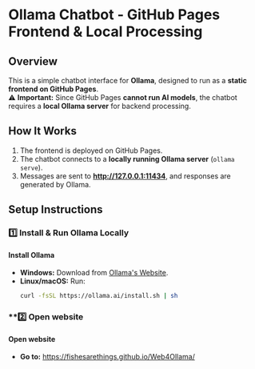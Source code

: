 # **Ollama Chatbot - GitHub Pages Frontend & Local Processing**  

## **Overview**  
This is a simple chatbot interface for **Ollama**, designed to run as a **static frontend on GitHub Pages**.  
⚠️ **Important:** Since GitHub Pages **cannot run AI models**, the chatbot requires a **local Ollama server** for backend processing.  

## **How It Works**  
1. The frontend is deployed on GitHub Pages.  
2. The chatbot connects to a **locally running Ollama server** (`ollama serve`).  
3. Messages are sent to **http://127.0.0.1:11434**, and responses are generated by Ollama.  

## **Setup Instructions**  

### **1️⃣ Install & Run Ollama Locally**  
#### **Install Ollama**  
- **Windows:** Download from [Ollama's Website](https://ollama.ai).  
- **Linux/macOS:** Run:  
  ```sh
  curl -fsSL https://ollama.ai/install.sh | sh

### **2️⃣ Open website
#### **Open website**
- **Go to:** https://fishesarethings.github.io/Web4Ollama/

